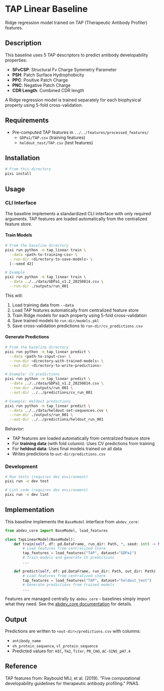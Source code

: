 # TAP Linear Baseline

Ridge regression model trained on TAP (Therapeutic Antibody Profiler) features.

## Description

This baseline uses 5 TAP descriptors to predict antibody developability properties:
- **SFvCSP**: Structural Fv Charge Symmetry Parameter
- **PSH**: Patch Surface Hydrophobicity
- **PPC**: Positive Patch Charge
- **PNC**: Negative Patch Charge  
- **CDR Length**: Combined CDR length

A Ridge regression model is trained separately for each biophysical property using 5-fold cross-validation.

## Requirements

- Pre-computed TAP features in `../../features/processed_features/`
  - `GDPa1/TAP.csv` (training features)
  - `heldout_test/TAP.csv` (test features)

## Installation

```bash
# From this directory
pixi install
```

## Usage

### CLI Interface

The baseline implements a standardized CLI interface with only required arguments. TAP features are loaded automatically from the centralized feature store.

#### Train Models

```bash
# From the baseline directory
pixi run python -m tap_linear train \
  --data <path-to-training-csv> \
  --run-dir <directory-to-save-models> \
  [--seed 42]

# Example
pixi run python -m tap_linear train \
  --data ../../data/GDPa1_v1.2_20250814.csv \
  --run-dir ./outputs/run_001
```

This will:
1. Load training data from `--data`
2. Load TAP features automatically from centralized feature store
3. Train Ridge models for each property using 5-fold cross-validation
4. Save trained models to `run-dir/models.pkl`
5. Save cross-validation predictions to `run-dir/cv_predictions.csv`

#### Generate Predictions

```bash
# From the baseline directory
pixi run python -m tap_linear predict \
  --data <path-to-input-csv> \
  --run-dir <directory-with-trained-models> \
  --out-dir <directory-to-write-predictions>

# Example: CV predictions
pixi run python -m tap_linear predict \
  --data ../../data/GDPa1_v1.2_20250814.csv \
  --run-dir ./outputs/run_001 \
  --out-dir ../../predictions/cv_run_001

# Example: Heldout predictions
pixi run python -m tap_linear predict \
  --data ../../data/heldout-set-sequences.csv \
  --run-dir ./outputs/run_001 \
  --out-dir ../../predictions/heldout_run_001
```

Behavior:
- TAP features are loaded automatically from centralized feature store
- For **training data** (with fold column): Uses CV predictions from training
- For **heldout data**: Uses final models trained on all data
- Writes predictions to `out-dir/predictions.csv`

### Development

```bash
# Run tests (requires dev environment)
pixi run -e dev test

# Lint code (requires dev environment)
pixi run -e dev lint
```

## Implementation

This baseline implements the `BaseModel` interface from `abdev_core`:

```python
from abdev_core import BaseModel, load_features

class TapLinearModel(BaseModel):
    def train(self, df: pd.DataFrame, run_dir: Path, *, seed: int) -> None:
        # Load features from centralized store
        tap_features = load_features("TAP", dataset="GDPa1")
        # Train models and generate CV predictions
        ...
    
    def predict(self, df: pd.DataFrame, run_dir: Path, out_dir: Path) -> None:
        # Load features from centralized store
        tap_features = load_features("TAP", dataset="heldout_test")
        # Generate predictions from trained models
        ...
```

Features are managed centrally by `abdev_core` - baselines simply import what they need. See the [abdev_core documentation](../../libs/abdev_core/README.md) for details.

## Output

Predictions are written to `<out-dir>/predictions.csv` with columns:
- `antibody_name`
- `vh_protein_sequence`, `vl_protein_sequence`
- Predicted values for: `HIC`, `Tm2`, `Titer`, `PR_CHO`, `AC-SINS_pH7.4`

## Reference

TAP features from: Raybould MIJ, et al. (2019). "Five computational developability guidelines for therapeutic antibody profiling." PNAS.

